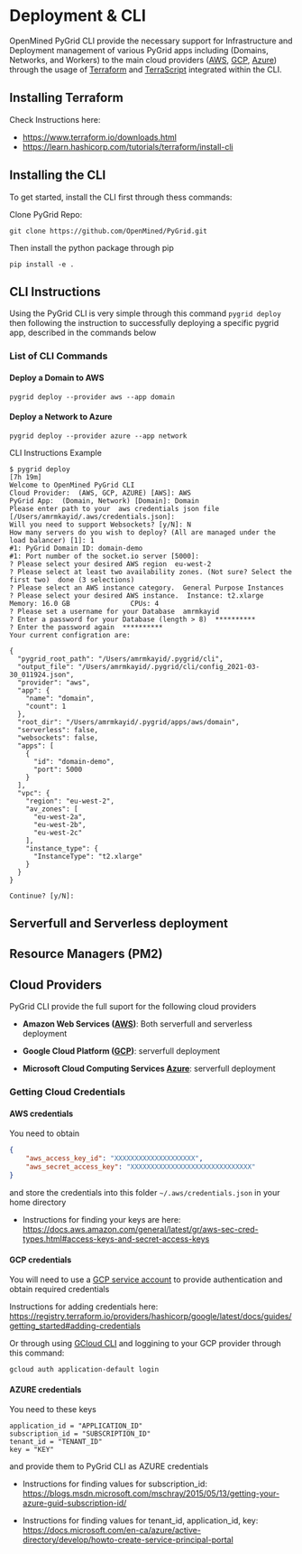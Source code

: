 # Deployment & CLI

OpenMined PyGrid CLI provide the necessary support for Infrastructure and Deployment management of various PyGrid apps including (Domains, Networks, and Workers) to the main cloud providers ([AWS](https://aws.amazon.com/), [GCP](https://cloud.google.com/), [Azure](https://azure.microsoft.com/)) through the usage of [Terraform](https://www.terraform.io/) and [TerraScript](https://github.com/mjuenema/python-terrascript) integrated within the CLI.

## Installing Terraform

Check Instructions here:
- https://www.terraform.io/downloads.html
- https://learn.hashicorp.com/tutorials/terraform/install-cli


## Installing the CLI

To get started, install the CLI first through thess commands:

Clone PyGrid Repo:

```shell
git clone https://github.com/OpenMined/PyGrid.git
```

Then install the python package through pip

```shell
pip install -e .
```

## CLI Instructions

Using the PyGrid CLI is very simple through this command `pygrid deploy` then following the instruction to successfully deploying a specific pygrid app, described in the commands below

### List of CLI Commands

#### Deploy a Domain to AWS

```shell
pygrid deploy --provider aws --app domain
```

#### Deploy a Network to Azure

```shell
pygrid deploy --provider azure --app network
```

CLI Instructions Example

```shell
$ pygrid deploy                                                                                                                                           [7h 19m]
Welcome to OpenMined PyGrid CLI
Cloud Provider:  (AWS, GCP, AZURE) [AWS]: AWS
PyGrid App:  (Domain, Network) [Domain]: Domain
Please enter path to your  aws credentials json file [/Users/amrmkayid/.aws/credentials.json]:
Will you need to support Websockets? [y/N]: N
How many servers do you wish to deploy? (All are managed under the load balancer) [1]: 1
#1: PyGrid Domain ID: domain-demo
#1: Port number of the socket.io server [5000]:
? Please select your desired AWS region  eu-west-2
? Please select at least two availability zones. (Not sure? Select the first two)  done (3 selections)
? Please select an AWS instance category.  General Purpose Instances
? Please select your desired AWS instance.  Instance: t2.xlarge           Memory: 16.0 GB               CPUs: 4
? Please set a username for your Database  amrmkayid
? Enter a password for your Database (length > 8)  **********
? Enter the password again  **********
Your current configration are:

{
  "pygrid_root_path": "/Users/amrmkayid/.pygrid/cli",
  "output_file": "/Users/amrmkayid/.pygrid/cli/config_2021-03-30_011924.json",
  "provider": "aws",
  "app": {
    "name": "domain",
    "count": 1
  },
  "root_dir": "/Users/amrmkayid/.pygrid/apps/aws/domain",
  "serverless": false,
  "websockets": false,
  "apps": [
    {
      "id": "domain-demo",
      "port": 5000
    }
  ],
  "vpc": {
    "region": "eu-west-2",
    "av_zones": [
      "eu-west-2a",
      "eu-west-2b",
      "eu-west-2c"
    ],
    "instance_type": {
      "InstanceType": "t2.xlarge"
    }
  }
}

Continue? [y/N]:
```

## Serverfull and Serverless deployment

## Resource Managers (PM2)


## Cloud Providers

PyGrid CLI provide the full suport for the following cloud providers

- **Amazon Web Services ([AWS](https://aws.amazon.com/))**: Both serverfull and serverless deployment

- **Google Cloud Platform ([GCP](https://cloud.google.com/))**: serverfull deployment

- **Microsoft Cloud Computing Services [Azure](https://azure.microsoft.com/en-us/)**: serverfull deployment

### Getting Cloud Credentials

#### AWS credentials

You need to obtain

```json
{
    "aws_access_key_id": "XXXXXXXXXXXXXXXXXXXX",
    "aws_secret_access_key": "XXXXXXXXXXXXXXXXXXXXXXXXXXXXXX"
}
```

and store the credentials into this folder `~/.aws/credentials.json` in your home directory

- Instructions for finding your keys are here:
https://docs.aws.amazon.com/general/latest/gr/aws-sec-cred-types.html#access-keys-and-secret-access-keys

#### GCP credentials

You will need to use a [GCP service account](https://cloud.google.com/docs/authentication/getting-started) to provide authentication and obtain required credentials

Instructions for adding credentials here:
https://registry.terraform.io/providers/hashicorp/google/latest/docs/guides/getting_started#adding-credentials

Or through using [GCloud CLI](https://cloud.google.com/sdk/docs/install) and loggining to your GCP provider through this command:

```shell
gcloud auth application-default login
```

#### AZURE credentials

You need to these keys

```shell
application_id = "APPLICATION_ID"
subscription_id = "SUBSCRIPTION_ID"
tenant_id = "TENANT_ID"
key = "KEY"
```

and provide them to PyGrid CLI as AZURE credentials


- Instructions for finding values for subscription_id:
https://blogs.msdn.microsoft.com/mschray/2015/05/13/getting-your-azure-guid-subscription-id/

- Instructions for finding values for tenant_id, application_id, key:
https://docs.microsoft.com/en-ca/azure/active-directory/develop/howto-create-service-principal-portal
